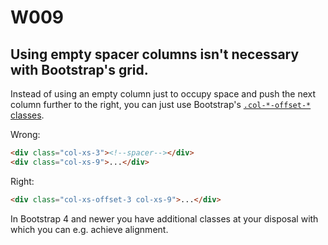 # W009

## Using empty spacer columns isn't necessary with Bootstrap's grid.

Instead of using an empty column just to occupy space and push the next column further to the right, you can just use Bootstrap's [`.col-*-offset-*` classes](http://getbootstrap.com/css/#grid-offsetting).

Wrong:
```html
<div class="col-xs-3"><!--spacer--></div>
<div class="col-xs-9">...</div>
```

Right:
```html
<div class="col-xs-offset-3 col-xs-9">...</div>
```

In Bootstrap 4 and newer you have additional classes at your disposal with which you can e.g. achieve alignment.
